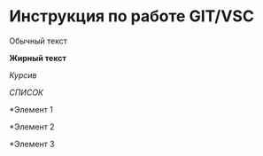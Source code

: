 # Инструкция по работе GIT/VSC

Обычный текст

**Жирный текст**

*Курсив*

*СПИСОК*

*Элемент 1

*Элемент 2

*Элемент 3
